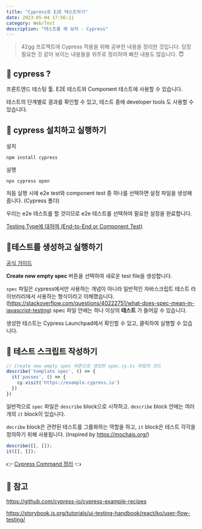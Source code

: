 ```yaml
---
title: "Cypress로 E2E 테스트하기"
date: 2023-05-04 17:56:11
category: Web/Test
description: "테스트를 해 보자 - Cypress"
---
```


> 42gg 프로젝트에 Cypress 적용을 위해 공부한 내용을 정리한 것입니다.
> 당장 필요한 것 같아 보이는 내용들을 위주로 정리하여 빠진 내용도 많습니다. 😇

## 📍 cypress ?

프론트엔드 테스팅 툴. E2E 테스트와 Component 테스트에 사용할 수 있습니다.

테스트의 단계별로 결과를 확인할 수 있고, 테스트 중에 developer tools 도 사용할 수 있습니다.

## 📍 cypress 설치하고 실행하기

설치

```shell
npm install cypress
```

실행

```shell
npx cypress open
```

처음 실행 시에 e2e test와 component test 중 하나를 선택하면 설정 파일을 생성해 줍니다. (Cypress 폴더)

우리는 e2e 테스트를 할 것이므로 e2e 테스트를 선택하여 필요한 설정을 완료합니다.

[Testing Type에 대하여 (End-to-End or Component Test)](https://docs.cypress.io/guides/core-concepts/testing-types)

## 📍테스트를 생성하고 실행하기

[공식 가이드](https://docs.cypress.io/guides/end-to-end-testing/writing-your-first-end-to-end-test)

**Create new empty spec** 버튼을 선택하여 새로운 test file을 생성합니다.

`spec` 파일은 cypress에서만 사용하는 개념이 아니라 일반적인 자바스크립트 테스트 라이브러리에서 사용하는 형식이라고 이해했습니다. (https://stackoverflow.com/questions/40222751/what-does-spec-mean-in-javascript-testing) spec 파일 안에는 하나 이상의 **테스트** 가 들어갈 수 있습니다.

생성한 테스트는 Cypress Launchpad에서 확인할 수 있고, 클릭하여 실행할 수 있습니다.

## 📍 테스트 스크립트 작성하기

```ts
// Create new empty spec 버튼으로 생성한 spec.cy.ts 파일의 코드
describe('template spec', () => {
  it('passes', () => {
    cy.visit('https://example.cypress.io')
  })
})
```

일반적으로 `spec` 파일은 `describe` block으로 시작하고. `describe` block 안에는 여러 개의 `it` block이 있습니다.

`decribe` block은 관련된 테스트를 그룹화하는 역할을 하고, `it` block은 테스트 각각을 정의하기 위해 사용됩니다. (Inspired by https://mochajs.org/)

```typescript
describe([], []);
it([], []);
```

👉 [Cypress Command 정리](https://blog.yoouyeon.dev/Cypress_CheatSheet/) 👈

## 📍 참고

https://github.com/cypress-io/cypress-example-recipes

https://storybook.js.org/tutorials/ui-testing-handbook/react/ko/user-flow-testing/